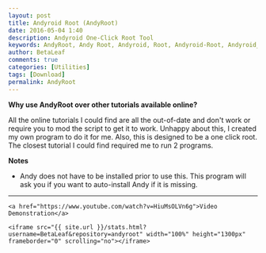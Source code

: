```yaml
---
layout: post
title: Andyroid Root (AndyRoot)
date: 2016-05-04 1:40
description: Andyroid One-Click Root Tool
keywords: AndyRoot, Andy Root, Andyroid, Root, Andyroid-Root, Andyroid_Root, AndyroidRoot, AndyroidRoot
author: BetaLeaf
comments: true
categories: [Utilities]
tags: [Download]
permalink: AndyRoot
---
```


**Why use AndyRoot over other tutorials available online?**  

All the online tutorials I could find are all the out-of-date and don't work or require you to mod the script to get it to work. Unhappy about this, I created my own program to do it for me. Also, this is designed to be a one click root. The closest tutorial I could find required me to run 2 programs.  

**Notes**  

  * Andy does not have to be installed prior to use this. This program will ask you if you want to auto-install Andy if it is missing.  
  
---  

	<a href="https://www.youtube.com/watch?v=HiuMsOLVn6g">Video Demonstration</a>  

	<iframe src="{{ site.url }}/stats.html?username=BetaLeaf&repository=andyroot" width="100%" height="1300px" frameborder="0" scrolling="no"></iframe>  